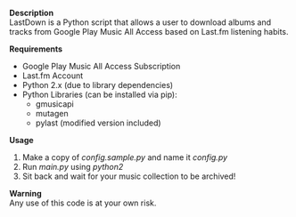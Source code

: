 **Description**  
LastDown is a Python script that allows a user to download albums and tracks from Google Play Music All Access based on Last.fm listening habits.

**Requirements**  

- Google Play Music All Access Subscription
- Last.fm Account
- Python 2.x (due to library dependencies)
- Python Libraries (can be installed via pip):
  - gmusicapi
  - mutagen
  - pylast (modified version included)

**Usage**  

1. Make a copy of *config.sample.py* and name it *config.py*
2. Run *main.py* using *python2*
3. Sit back and wait for your music collection to be archived!

**Warning**  
Any use of this code is at your own risk.

